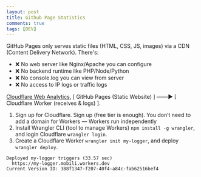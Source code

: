 ```yaml
---
layout: post
title: Github Page Statistics
comments: true
tags: [DEV]
---
```




GitHub Pages only serves static files (HTML, CSS, JS, images) via a CDN (Content Delivery Network). There's:
* ❌ No web server like Nginx/Apache you can configure
* ❌ No backend runtime like PHP/Node/Python
* ❌ No console.log you can view from server
* ❌ No access to IP logs or traffic logs




[Cloudflare Web Analytics](https://www.cloudflare.com/web-analytics/), [ GitHub Pages (Static Website) ] ───▶ [ Cloudflare Worker (receives & logs) ].
1. Sign up for Cloudflare. Sign up (free tier is enough). You don’t need to add a domain for Workers — Workers run independently
2. Install Wrangler CLI (tool to manage Workers) `npm install -g wrangler`, and login Cloudflare `wrangler login`.
3. Create a Cloudflare Worker `wrangler init my-logger`, and deploy `wrangler deploy`.
```
Deployed my-logger triggers (33.57 sec)
  https://my-logger.mobili.workers.dev
Current Version ID: 388f1347-f207-40f4-a84c-fab62516bef4
```
